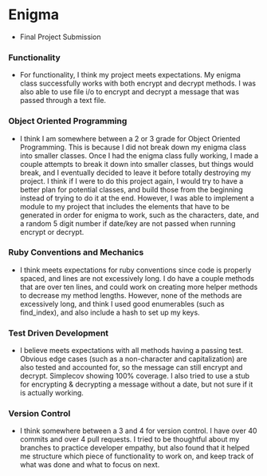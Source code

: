 # Enigma

* Final Project Submission

### Functionality

* For functionality, I think my project meets expectations. My enigma class successfully works with both encrypt and decrypt methods. I was also able to use file i/o to encrypt and decrypt a message that was passed through a text file.

### Object Oriented Programming

* I think I am somewhere between a 2 or 3 grade for Object Oriented Programming. This is because I did not break down my enigma class into smaller classes. Once I had the enigma class fully working, I made a couple attempts to break it down into smaller classes, but things would break, and I eventually decided to leave it before totally destroying my project. I think if I were to do this project again, I would try to have a better plan for potential classes, and build those from the beginning instead of trying to do it at the end. However, I was able to implement a module to my project that includes the elements that have to be generated in order for enigma to work, such as the characters, date, and a random 5 digit number if date/key are not passed when running encrypt or decrypt.

### Ruby Conventions and Mechanics

* I think meets expectations for ruby conventions since code is properly spaced, and lines are not excessively long. I do have a couple methods that are over ten lines, and could work on creating more helper methods to decrease my method lengths. However, none of the methods are excessively long, and think I used good enumerables (such as find_index), and also include a hash to set up my keys.

### Test Driven Development

* I believe meets expectations with all methods having a passing test. Obvious edge cases (such as a non-character and capitalization) are also tested and accounted for, so the message can still encrypt and decrypt. Simplecov showing 100% coverage. I also tried to use a stub for encrypting & decrypting a message without a date, but not sure if it is actually working.

### Version Control

* I think somewhere between a 3 and 4 for version control. I have over 40 commits and over 4 pull requests. I tried to be thoughtful about my branches to practice developer empathy, but also found that it helped me structure which piece of functionality to work on, and keep track of what was done and what to focus on next.
